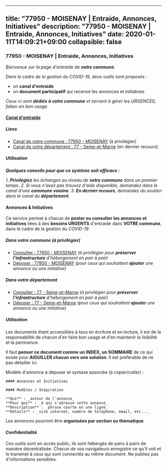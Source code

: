 
---
title: "77950 - MOISENAY | Entraide, Annonces, Initiatives"
description: "77950 - MOISENAY | Entraide, Annonces, Initiatives"
date: 2020-01-11T14:09:21+09:00
collapsible: false
---

### 77950 - MOISENAY | Entraide, Annonces, Initiatives

_Bienvenue sur la page d'entraide de **votre commune**_.

_Dans le cadre de la gestion du COVID-19, deux outils sont proposés :_

- un **canal d'entraide**
- un **document participatif** qui recense les annonces et initiatives

_Ceux-ci sont **dédiés à votre commune** et servent à gérer les URGENCES, faites-en bon usage._

#### [Canal d'entraide](https://entraide.stopcoronavirus.tech/#/channel/77950_moisenay)

##### Liens

- [Canal de votre commune : 77950 	- MOISENAY](https://entraide.stopcoronavirus.tech/#/channel/77950_moisenay) (à privilégier)
- [Canal de votre département : 77 	- Seine-et-Marne](https://entraide.stopcoronavirus.tech/#/channel/77_seine-et-marne) (en dernier recours)

##### Utilisation

_**Quelques conseils pour que ce système soit efficace :**_

_1. **Privilégiez** les échanges au niveau de **votre commune** dans un premier temps._
_2. Si vous n'avez pas trouvez d'aide disponible, demandez dans le canal d'une **commune voisine**._
_3. **En dernier recours**, demandez du soutien dans le canal du **département**._

#### Annonces & Initiatives


Ce service permet à chacun de **poster ou consulter les annonces et initiatives** liées à des **besoins
URGENTS** d'entraide dans **VOTRE commune**, dans le cadre de la gestion du _COVID-19_.

##### Dans votre commune (à privilégier)

- [Consulter : 77950 	- MOISENAY](https://docs.stopcoronavirus.tech/r/markdown/77950_moisenay/4XTTMAMbxBsfMeVorfrGrGHn4fJKtbptLTmKmj41PvTn4ej1G) _(à privilégier pour **préserver l'infrastructure** d'hébergement en pair à pair)_
- [Déposer : 77950 	- MOISENAY](https://docs.stopcoronavirus.tech/w/markdown/77950_moisenay/4XTTMAMbxBsfMeVorfrGrGHn4fJKtbptLTmKmj41PvTn4ej1G-K3TgTzDieHMdbiTAyLfZZ9rypQnimLq9fvAk7p1VhpKojdX5a3xCNy2UTDeAZLqRQknFgcjnRGVAZmpyyHvPiE3oGkv1fae8A1RG1s6FFvY35jvye6M9Evqe9ZWV8RM2dsxE52xe) _(pour ceux qui souhaitent **ajouter** une annonce ou une initiative)_

##### Dans votre département

- [Consulter : 77 	- Seine-et-Marne](https://docs.stopcoronavirus.tech/r/markdown/77_seine-et-marne/4XTTM7DPk6ZUx6Vj876m4pAUFpEZk1PGYXzKv3QLmyTWjTXs6) _(à privilégier pour **préserver l'infrastructure** d'hébergement en pair à pair)_
- [Déposer : 77 	- Seine-et-Marne](https://docs.stopcoronavirus.tech/w/markdown/77_seine-et-marne/4XTTM7DPk6ZUx6Vj876m4pAUFpEZk1PGYXzKv3QLmyTWjTXs6-K3TgUJaGRJNFp8j49tUVTq5VduW7vpx3N6uJ8sSkKrVzxRDzpZdLbF1mLKcMnT8itzRZmv16XZL4wqFvZR8fFJrAxyuf5EeqDHSTQ1aggYWWKyYzSaQ4JYFne5XMZkqP9a8WvTGU) _(pour ceux qui souhaitent **ajouter** une annonce ou une initiative)_


##### Utilisation

Les documents étant accessibles à tous en écriture et en lecture, il est de la
responsabilité de chacun d'en faire bon usage et d'en maintenir la lisibilité
et la pertinence.

Il faut **penser ce document comme un INDEX, un SOMMAIRE** de ce qui existe
pour **AIGUILLER chacun vers une solution**. Il est préférable de ne pas détailler ici.

Modèle d'annonce à déposer et syntaxe associée (à copier/coller) :

    #### Annonces et Initiatives

    #### Modèles / Inspiration

    **Qui** : _auteur de l'annonce_
    **Pour qui** : _à qui s'adresse cette annonce_
    **Description** : _phrase courte en une ligne_
    **Détails** : _site internet, numéro de téléphone, email, etc..._


Les annonces pourront être **organisées par section ou thématique**.

#### Confidentialité

Ces outils sont en accès public, ils sont hébergés de pairs à pairs de manière décentralisée.
Chacun de vos navigateurs enregistre ce qu'il voit et le transmet à ceux qui sont connectés au même document.
Ne publiez pas d'informations sensibles.
